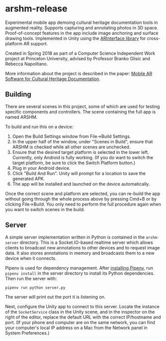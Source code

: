 # arshm-release

Experimental mobile app demoing cultural heritage documentation tools in augmented reality. Supports capturing and annotating photos in 3D space. Proof-of-concept features in the app include image anchoring and surface drawing tools. Implemented in Unity using the [ARInterface library](https://github.com/Unity-Technologies/experimental-ARInterface) for cross-platform AR support.

Created in Spring 2018 as part of a Computer Science Independent Work project at Princeton University, advised by Professor Branko Glisic and Rebecca Napolitano.

More information about the project is described in the paper: [Mobile AR Software for Cultural Heritage Documentation](written_final_report.pdf).

## Building

There are several scenes in this project, some of which are used for testing specific components and controllers. The scene containing the full app is named ARSHM.

To build and run this on a device:

1. Open the Build Settings window from File->Build Settings.
2. In the upper half of the window, under "Scenes in Build", ensure that ARSHM is checked while all other scenes are unchecked.
3. Ensure that the desired target platform is selected in the lower left. Currently, only Android is fully working. (If you do want to switch the target platform, be sure to click the Switch Platform button.)
4. Plug in your Android device.
5. Click "Build And Run". Unity will prompt for a location to save the generated APK.
6. The app will be installed and launched on the device automatically.

Once the correct scene and platform are selected, you can re-build the app without going through the whole process above by pressing Cmd+B or by clicking File->Build. You only need to perform the full procedure again when you want to switch scenes in the build.

## Server

A simple server implementation written in Python is contained in the `arshm-server` directory. This is a Socket.IO-based realtime server which allows clients to broadcast new annotations to other devices and to request image data. It also stores annotations in memory and broadcasts them to a new device when it connects.

Pipenv is used for dependency management. After [installing Pipenv](https://docs.pipenv.org/install/), run `pipenv install` in the server directory to install its Python dependencies. Then run the server with:

```
pipenv run python server.py
```

The server will print out the port it is listening on.

Next, configure the Unity app to connect to this server. Locate the instance of the `SocketService` class in the Unity scene, and in the inspector on the right of the editor, replace the default URL with the correct IP/hostname and port. (If your phone and computer are on the same network, you can find your computer's local IP address on a Mac from the Network panel in System Preferences.)
